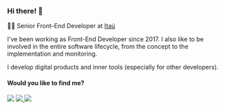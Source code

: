 

### Hi there! 👋

👨‍💻 Senior Front-End Developer at [Itaú](https://www.instagram.com/itubers/)

I've been working as Front-End Developer since 2017. I also like to be involved in the entire software lifecycle, from the concept to the implementation and monitoring.

I develop digital products and inner tools (especially for other developers).

#### Would you like to find me?

<p align="left">
  <a href="mailto:andersonmfjr@gmail.com" alt="Gmail">
    <img src="https://img.shields.io/badge/-Gmail-FF0000?style=flat-square&labelColor=FF0000&logo=gmail&logoColor=white&link=LINK-DO-SEU-EMAIL" /></a>

  <a href="https://www.linkedin.com/in/andersonmfjr/" alt="Linkedin">
    <img src="https://img.shields.io/badge/-Linkedin-0e76a8?style=flat-square&logo=Linkedin&logoColor=white&link=LINK-DO-SEU-LINKEDIN" />
  </a>

  <a href="https://instagram.com/andersonmfjr" alt="Instagram">
    <img src="https://img.shields.io/badge/-Instagram-DF0174?style=flat-square&labelColor=DF0174&logo=instagram&logoColor=white&link=LINK-DO-SEU-INSTAGRAM"/>
   </a>
</p>
